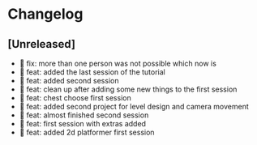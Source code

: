 # Changelog

## [Unreleased]

- 🐛 fix: more than one person was not possible which now is
- 🎉 feat: added the last session of the tutorial
- 🎉 feat: added second session
- 🎉 feat: clean up after adding some new things to the first session
- 🎉 feat: chest choose first session
- 🎉 feat: added second project for level design and camera movement
- 🎉 feat: almost finished second session
- 🎉 feat: first session with extras added
- 🎉 feat: added 2d platformer first session
<!-- ## [0.0.2] - 2022-12-07

### Added

- /

### Changed

### Deprecated

### Removed

### Fixed

### Security

## [0.0.1] - 2022-12-07

- initial release -->

<!-- Links -->
<!-- [keep a changelog]: https://keepachangelog.com/en/1.0.0/
[semantic versioning]: https://semver.org/spec/v2.0.0.html -->

<!-- Versions -->
<!-- [unreleased]: https://github.com/Author/Repository/compare/v0.0.2...HEAD
[0.0.2]: https://github.com/Author/Repository/compare/v0.0.1...v0.0.2
[0.0.1]: https://github.com/Author/Repository/releases/tag/v0.0.1 -->
